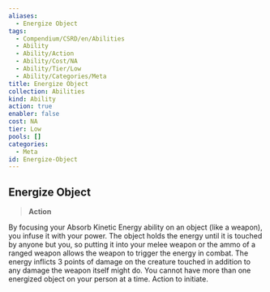 ```yaml
---
aliases:
  - Energize Object
tags:
  - Compendium/CSRD/en/Abilities
  - Ability
  - Ability/Action
  - Ability/Cost/NA
  - Ability/Tier/Low
  - Ability/Categories/Meta
title: Energize Object
collection: Abilities
kind: Ability
action: true
enabler: false
cost: NA
tier: Low
pools: []
categories:
  - Meta
id: Energize-Object
---
```

## Energize Object    
>**Action**  
    
By focusing your Absorb Kinetic Energy ability on an object (like a weapon), you infuse it with your power. The object holds the energy until it is touched by anyone but you, so putting it into your melee weapon or the ammo of a ranged weapon allows the weapon to trigger the energy in combat. The energy inflicts 3 points of damage on the creature touched in addition to any damage the weapon itself might do. You cannot have more than one energized object on your person at a time. Action to initiate.
